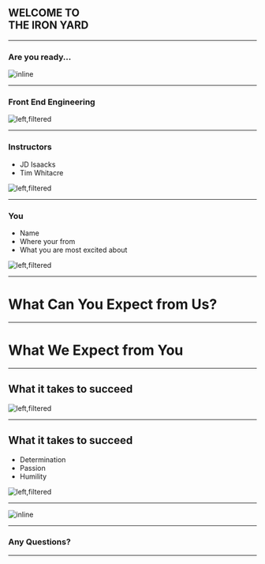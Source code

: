 ## WELCOME TO <br > THE IRON YARD

---

### Are you ready...

![inline](images/shaq.gif)

---

### Front End Engineering

![left,filtered](images/internet.png)

---

### Instructors

* JD Isaacks
* Tim Whitacre

![left,filtered](images/internet.png)

---

### You

* Name
* Where your from
* What you are most excited about

![left,filtered](images/internet.png)

---

# What Can You Expect from Us?

---

# What We Expect from You

---


## What it takes to succeed

![left,filtered](images/corgi.jpg)

---

## What it takes to succeed

- Determination
- Passion
- Humility

![left,filtered](images/corgi.jpg)

---

![inline](images/coffee.gif)

---

### Any Questions?

---